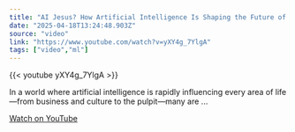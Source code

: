 ```yaml
---
title: "AI Jesus? How Artificial Intelligence Is Shaping the Future of Faith 🔥"
date: "2025-04-18T13:24:48.903Z"
source: "video"
link: "https://www.youtube.com/watch?v=yXY4g_7YlgA"
tags: ["video","ml"]
---
```


{{< youtube yXY4g_7YlgA >}}

In a world where artificial intelligence is rapidly influencing every area of life—from business and culture to the pulpit—many are ...

[Watch on YouTube](https://www.youtube.com/watch?v=yXY4g_7YlgA)
